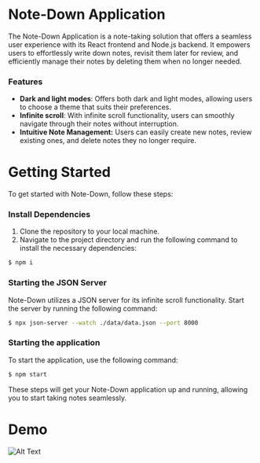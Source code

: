 

# Note-Down Application
The Note-Down Application is a note-taking solution that offers a seamless user experience with its React frontend and Node.js backend. It empowers users to effortlessly write down notes, revisit them later for review, and efficiently manage their notes by deleting them when no longer needed.

### Features
-   
    **Dark and light modes**:  Offers both dark and light modes, allowing users to choose a theme that suits their preferences.
-   **Infinite scroll**: With infinite scroll functionality, users can smoothly navigate through their notes without interruption.
-   **Intuitive Note Management:** Users can easily create new notes, review existing ones, and delete notes they no longer require.

 
# Getting Started

To get started with Note-Down, follow these steps:

### Install Dependencies
1. Clone the repository to your local machine.
2. Navigate to the project directory and run the following command to install the necessary dependencies:

```bash
$ npm i
```
### Starting the JSON Server
Note-Down utilizes a JSON server for its infinite scroll functionality. Start the server by running the following command:

```bash
$ npx json-server --watch ./data/data.json --port 8000
```

### Starting  the application
To start the application, use the following command:
```bash
$ npm start
```
These steps will get your Note-Down application up and running, allowing you to start taking notes seamlessly.

# Demo

![Alt Text](./demo/demo.gif)

